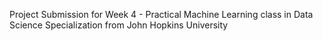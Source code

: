 Project Submission for Week 4 - Practical Machine Learning class in Data Science Specialization from John Hopkins University


